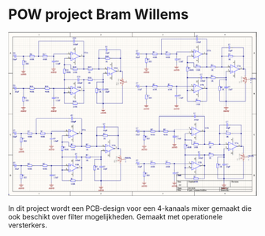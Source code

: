 # POW project Bram Willems

![Knoerpot](schematic.PNG)

In dit project wordt een PCB-design voor een 4-kanaals mixer gemaakt die ook beschikt over filter mogelijkheden. Gemaakt met operationele versterkers. 
